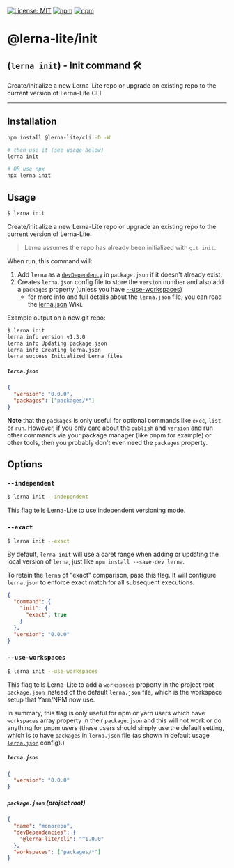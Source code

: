 [![License: MIT](https://img.shields.io/badge/License-MIT-yellow.svg)](https://opensource.org/licenses/MIT)
[![npm](https://img.shields.io/npm/dy/@lerna-lite/init?color=forest)](https://www.npmjs.com/package/@lerna-lite/init)
[![npm](https://img.shields.io/npm/v/@lerna-lite/init.svg?logo=npm&logoColor=fff)](https://www.npmjs.com/package/@lerna-lite/init)

# @lerna-lite/init

## (`lerna init`) - Init command 🛠️

Create/initialize a new Lerna-Lite repo or upgrade an existing repo to the current version of Lerna-Lite CLI

---

## Installation

```sh
npm install @lerna-lite/cli -D -W

# then use it (see usage below)
lerna init

# OR use npx
npx lerna init
```

## Usage

```sh
$ lerna init
```

Create/initialize a new Lerna-Lite repo or upgrade an existing repo to the current version of Lerna-Lite.

> Lerna assumes the repo has already been initialized with `git init`.

When run, this command will:

1. Add `lerna` as a [`devDependency`](https://docs.npmjs.com/files/package.json#devdependencies) in `package.json` if it doesn't already exist.
2. Creates `lerna.json` config file to store the `version` number and also add a `packages` property (unless you have [--use-workspaces](#--use-workspaces))
   - for more info and full details about the `lerna.json` file, you can read the [lerna.json](https://github.com/ghiscoding/lerna-lite/wiki/lerna.json) Wiki.

Example output on a new git repo:

```sh
$ lerna init
lerna info version v1.3.0
lerna info Updating package.json
lerna info Creating lerna.json
lerna success Initialized Lerna files
```

##### `lerna.json`

```json
{
  "version": "0.0.0",
  "packages": ["packages/*"]
}
```

**Note** that the `packages` is only useful for optional commands like `exec`, `list` or `run`. However, if you only care about the `publish` and `version` and run other commands via your package manager (like pnpm for example) or other tools, then you probably don't even need the `packages` property.

## Options

### `--independent`

```sh
$ lerna init --independent
```

This flag tells Lerna-Lite to use independent versioning mode.

### `--exact`

```sh
$ lerna init --exact
```

By default, `lerna init` will use a caret range when adding or updating
the local version of `lerna`, just like `npm install --save-dev lerna`.

To retain the `lerna` of "exact" comparison, pass this flag.
It will configure `lerna.json` to enforce exact match for all subsequent executions.

```json
{
  "command": {
    "init": {
      "exact": true
    }
  },
  "version": "0.0.0"
}
```

### `--use-workspaces`

```sh
$ lerna init --use-workspaces
```

This flag tells Lerna-Lite to add a `workspaces` property in the project root `package.json` instead of the default `lerna.json` file, which is the workspace setup that Yarn/NPM now use.

In summary, this flag is only useful for npm or yarn users which have `workspaces` array property in their `package.json` and this will not work or do anything for pnpm users (these users should simply use the default setting, which is to have `packages` in `lerna.json` file (as shown in default usage [`lerna.json`](#lernajson) config).)

##### `lerna.json`

```json
{
  "version": "0.0.0"
}
```

##### `package.json` (project root)

```json
{
  "name": "monorepo",
  "devDependencies": {
    "@lerna-lite/cli": "^1.0.0"
  },
  "workspaces": ["packages/*"]
}
```
